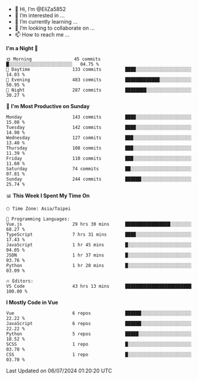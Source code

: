 - 👋 Hi, I’m @EliZa5852
- 👀 I’m interested in ...
- 🌱 I’m currently learning ...
- 💞️ I’m looking to collaborate on ...
- 📫 How to reach me ...

<!--START_SECTION:waka-->
**I'm a Night 🦉** 

```text
🌞 Morning                45 commits          █░░░░░░░░░░░░░░░░░░░░░░░░   04.75 % 
🌆 Daytime                133 commits         ████░░░░░░░░░░░░░░░░░░░░░   14.03 % 
🌃 Evening                483 commits         █████████████░░░░░░░░░░░░   50.95 % 
🌙 Night                  287 commits         ████████░░░░░░░░░░░░░░░░░   30.27 % 
```
📅 **I'm Most Productive on Sunday** 

```text
Monday                   143 commits         ████░░░░░░░░░░░░░░░░░░░░░   15.08 % 
Tuesday                  142 commits         ████░░░░░░░░░░░░░░░░░░░░░   14.98 % 
Wednesday                127 commits         ███░░░░░░░░░░░░░░░░░░░░░░   13.40 % 
Thursday                 108 commits         ███░░░░░░░░░░░░░░░░░░░░░░   11.39 % 
Friday                   110 commits         ███░░░░░░░░░░░░░░░░░░░░░░   11.60 % 
Saturday                 74 commits          ██░░░░░░░░░░░░░░░░░░░░░░░   07.81 % 
Sunday                   244 commits         ██████░░░░░░░░░░░░░░░░░░░   25.74 % 
```


📊 **This Week I Spent My Time On** 

```text
🕑︎ Time Zone: Asia/Taipei

💬 Programming Languages: 
Vue.js                   29 hrs 30 mins      █████████████████░░░░░░░░   68.27 % 
TypeScript               7 hrs 31 mins       ████░░░░░░░░░░░░░░░░░░░░░   17.43 % 
JavaScript               1 hr 45 mins        █░░░░░░░░░░░░░░░░░░░░░░░░   04.05 % 
JSON                     1 hr 37 mins        █░░░░░░░░░░░░░░░░░░░░░░░░   03.76 % 
Python                   1 hr 20 mins        █░░░░░░░░░░░░░░░░░░░░░░░░   03.09 % 

🔥 Editors: 
VS Code                  43 hrs 13 mins      █████████████████████████   100.00 % 
```

**I Mostly Code in Vue** 

```text
Vue                      6 repos             ██████░░░░░░░░░░░░░░░░░░░   22.22 % 
JavaScript               6 repos             ██████░░░░░░░░░░░░░░░░░░░   22.22 % 
Python                   5 repos             █████░░░░░░░░░░░░░░░░░░░░   18.52 % 
SCSS                     1 repo              █░░░░░░░░░░░░░░░░░░░░░░░░   03.70 % 
CSS                      1 repo              █░░░░░░░░░░░░░░░░░░░░░░░░   03.70 % 
```




 Last Updated on 06/07/2024 01:20:20 UTC
<!--END_SECTION:waka-->
